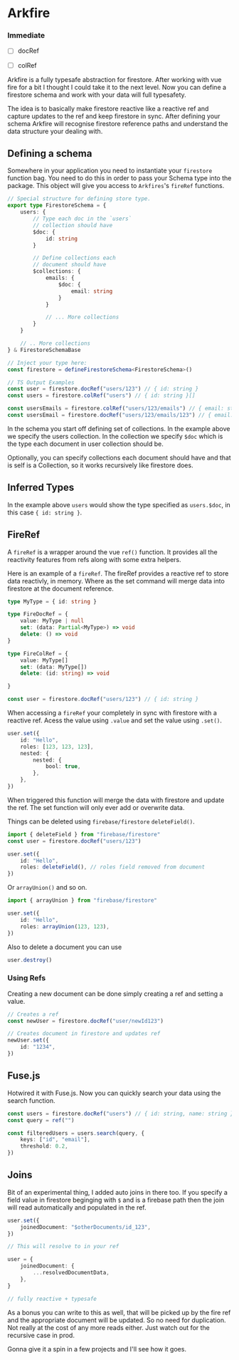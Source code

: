 # Arkfire

### Immediate
- [ ] docRef 
- [ ] colRef



Arkfire is a fully typesafe abstraction for firestore. After working with vue fire for a bit I thought I could take it to the next level. Now you can define a firestore schema and work with your data will full typesafety.

The idea is to basically make firestore reactive like a reactive ref and capture updates to the ref and keep firestore in sync. After defining your schema Arkfire will recognise firestore reference paths and understand the data structure your dealing with.

## Defining a schema

Somewhere in your application you need to instantiate your `firestore` function bag. You need to do this in order to pass your Schema type into the package. This object will give you access to `Arkfires`'s `fireRef` functions. 

```typescript
// Special structure for defining store type.
export type FirestoreSchema = {
    users: {
        // Type each doc in the `users`
        // collection should have
        $doc: {
            id: string
        }

        // Define collections each
        // document should have
        $collections: {
            emails: {
                $doc: {
                    email: string
                }
            }

            // ... More collections
        }
    }

    // .. More collections
} & FirestoreSchemaBase

// Inject your type here:
const firestore = defineFirestoreSchema<FirestoreSchema>()

// TS Output Examples
const user = firestore.docRef("users/123") // { id: string }
const users = firestore.colRef("users") // { id: string }[]

const usersEmails = firestore.colRef("users/123/emails") // { email: string }[]
const usersEmail = firestore.docRef("users/123/emails/123") // { email: string }
```

In the schema you start off defining set of collections. In the example above we specify the users collection. In the collection we specify `$doc` which is the type each document in user collection should be.

Optionally, you can specify collections each document should have and that is self is a Collection, so it works recursively like firestore does.

## Inferred Types

In the example above `users` would show the type specified as `users.$doc`, in this case `{ id: string }`.

## FireRef

A `fireRef` is a wrapper around the vue `ref()` function. It provides all the reactivity features from refs along with some extra helpers.

Here is an example of a `fireRef`. The fireRef provides a reactive ref to store data reactivly, in memory. Where as the set command will merge data into firestore at the document reference.

```typescript
type MyType = { id: string }

type FireDocRef = {
    value: MyType | null
    set: (data: Partial<MyType>) => void
    delete: () => void
}

type FireColRef = {
    value: MyType[]
    set: (data: MyType[])
    delete: (id: string) => void

}
```

```typescript
const user = firestore.docRef("users/123") // { id: string }
```

When accessing a `fireRef` your completely in sync with firestore with a reactive ref. Acess the value using `.value` and set the value using `.set()`.

```typescript
user.set({
    id: "Hello",
    roles: [123, 123, 123],
    nested: {
        nested: {
            bool: true,
        },
    },
})
```

When triggered this function will merge the data with firestore and update the ref. The set function will only ever add or overwrite data.

Things can be deleted using `firebase/firestore` `deleteField()`.

```typescript
import { deleteField } from "firebase/firestore"
const user = firestore.docRef("users/123")

user.set({
    id: "Hello",
    roles: deleteField(), // roles field removed from document
})
```

Or `arrayUnion()` and so on.

```typescript
import { arrayUnion } from "firebase/firestore"

user.set({
    id: "Hello",
    roles: arrayUnion(123, 123),
})
```

Also to delete a document you can use

```typescript
user.destroy()
```

### Using Refs

Creating a new document can be done simply creating a ref and setting a value.

```typescript
// Creates a ref
const newUser = firestore.docRef("user/newId123")

// Creates document in firestore and updates ref
newUser.set({
    id: "1234",
})
```

## Fuse.js

Hotwired it with Fuse.js. Now you can quickly search your data using the search function.

```typescript
const users = firestore.docRef("users") // { id: string, name: string }[]
const query = ref("")

const filteredUsers = users.search(query, {
    keys: ["id", "email"],
    threshold: 0.2,
})
```

## Joins

Bit of an experimental thing, I added auto joins in there too. If you specify a field value in firestore beginging with `$` and is a firebase path then the join will read automatically and populated in the ref.

```typescript
user.set({
    joinedDocument: "$otherDocuments/id_123",
})

// This will resolve to in your ref

user = {
    joinedDocument: {
        ...resolvedDocumentData,
    },
}

// fully reactive + typesafe
```

As a bonus you can write to this as well, that will be picked up by the fire ref and the appropriate document will be updated. So no need for duplication. Not really at the cost of any more reads either. Just watch out for the recursive case in prod.

Gonna give it a spin in a few projects and I'll see how it goes.
